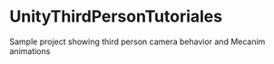 UnityThirdPersonTutoriales
==========================

Sample project showing third person camera behavior and Mecanim animations
